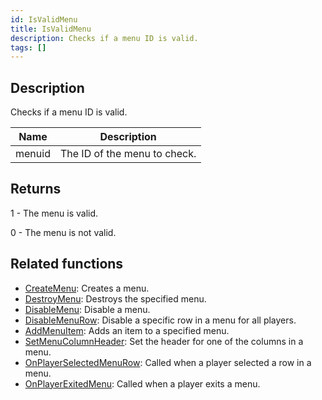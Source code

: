 ```yaml
---
id: IsValidMenu
title: IsValidMenu
description: Checks if a menu ID is valid.
tags: []
---
```


## Description

Checks if a menu ID is valid.

| Name   | Description                  |
| ------ | ---------------------------- |
| menuid | The ID of the menu to check. |

## Returns

1 - The menu is valid.

0 - The menu is not valid.

## Related functions

- [CreateMenu](../functions/CreateMenu.md): Creates a menu.
- [DestroyMenu](../functions/DestroyMenu.md): Destroys the specified menu.
- [DisableMenu](../functions/DisableMenu.md): Disable a menu.
- [DisableMenuRow](../functions/DisableMenuRow.md): Disable a specific row in a menu for all players.
- [AddMenuItem](../functions/AddMenuItem.md): Adds an item to a specified menu.
- [SetMenuColumnHeader](../functions/SetMenuColumnHeader.md): Set the header for one of the columns in a menu.
- [OnPlayerSelectedMenuRow](../callbacks/OnPlayerSelectedMenuRow.md): Called when a player selected a row in a menu.
- [OnPlayerExitedMenu](../callbacks/OnPlayerExitedMenu.md): Called when a player exits a menu.
